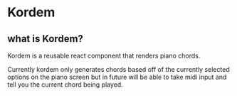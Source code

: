 # Kordem

## what is Kordem?

Kordem is a reusable react component that renders piano chords.

Currently kordem only generates chords based off of the currently selected
options on the piano screen but in future will be able to take midi input
and tell you the current chord being played.

